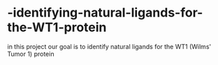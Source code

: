 # -identifying-natural-ligands-for-the-WT1-protein
in this project our goal is to identify  natural ligands for the WT1 (Wilms' Tumor 1) protein

